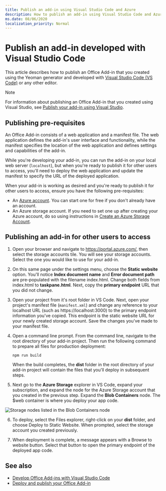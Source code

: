 ```yaml
---
title: Publish an add-in using Visual Studio Code and Azure
description: How to publish an add-in using Visual Studio Code and Azure Active Directory
ms.date: 08/06/2020
localization_priority: Normal
---
```


# Publish an add-in developed with Visual Studio Code

This article describes how to publish an Office Add-in that you created using the Yeoman generator and developed with [Visual Studio Code (VS Code)](https://code.visualstudio.com) or any other editor.

> [!NOTE]
> For information about publishing an Office Add-in that you created using Visual Studio, see [Publish your add-in using Visual Studio](package-your-add-in-using-visual-studio.md).

## Publishing pre-requisites

An Office Add-in consists of a web application and a manifest file. The web application defines the add-in's user interface and functionality, while the manifest specifies the location of the web application and defines settings and capabilities of the add-in.

While you're developing your add-in, you can run the add-in on your local web server (`localhost`), but when you're ready to publish it for other users to access, you'll need to deploy the web application and update the manifest to specify the URL of the deployed application.

When your add-in is working as desired and you're ready to publish it for other users to access, ensure you have the following pre-requisites:

- An [Azure account](https://azure.microsoft.com/free/). You can start one for free if you don't already have an account.
- An Azure storage account. If you need to set one up after creating your Azure account, do so using instructions in [Create an Azure Storage Account](https://docs.microsoft.com/azure/developer/javascript/tutorial-vscode-static-website-node-03).

## Publishing an add-in for other users to access

1. Open your browser and navigate to https://portal.azure.com/, then select the storage accounts tile. You will see your storage accounts. Select the one you would like to use for your add-in.

2. On this same page under the settings menu, choose the **Static website** option. You'll notice **Index document name** and **Error document path** are pre-populated with the filename index.html. Change both fields from index.html to **taskpane.html**. Next, copy the **primary endpoint** URL that you did not change.

3. Open your project from it's root folder in VS Code. Next, open your project's manifest file (`manifest.xml`) and change any reference to your localhost URL (such as https://localhost:3000) to the primary endpoint information you've copied. This endpoint is the static website URL for your newly created storage account. Save the changes you've made to your manifest file.

4. Open a command line prompt. From the command line, navigate to the root directory of your add-in project. Then run the following command to prepare all files for production deployment:

    ```command&nbsp;line
    npm run build
    ```

    When the build completes, the **dist** folder in the root directory of your add-in project will contain the files that you'll deploy in subsequent steps.

5. Next go to the **Azure Storage** explorer in VS Code, expand your subscription, and expand the node for the Azure Storage account that you created in the previous step. Expand the **Blob Containers** node. The $web container is where you deploy your app code.

![Storage nodes listed in the Blob Containers node](storage-nodes.png)

6. To deploy, select the Files explorer, right-click on your **dist** folder, and choose Deploy to Static Website. When prompted, select the storage account you created previously.

7. When deployment is complete, a message appears with a Browse to website button. Select that button to open the primary endpoint of the deployed app code.

## See also

- [Develop Office Add-ins with Visual Studio Code](../develop/develop-add-ins-vscode.md)
- [Deploy and publish your Office Add-in](../publish/publish.md)